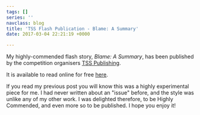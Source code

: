 ```yaml
---
tags: []
series: ''
navclass: blog
title: 'TSS Flash Publication - Blame: A Summary'
date: 2017-03-04 22:21:19 +0000

---
```

My highly-commended flash story, _Blame: A Summary_, has been published by the competition organisers [TSS Publishing](https://www.theshortstory.co.uk/).

It is available to read online for free [here](https://www.theshortstory.co.uk/flash-fiction-blame-a-summary-by-chloe-banks/). 

If you read my previous post you will know this was a highly experimental piece for me. I had never written about an "issue" before, and the style was unlike any of my other work. I was delighted therefore, to be Highly Commended, and even more so to be published. I hope you enjoy it!
